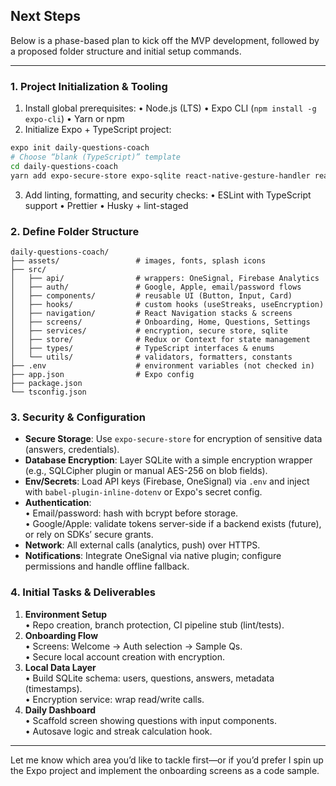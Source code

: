 ## Next Steps
Below is a phase-based plan to kick off the MVP development, followed by a proposed folder structure and initial setup commands.

---

### 1. Project Initialization & Tooling

1.  Install global prerequisites:
   • Node.js (LTS)
   • Expo CLI (`npm install -g expo-cli`)
   • Yarn or npm
2.  Initialize Expo + TypeScript project:
   ```bash
   expo init daily-questions-coach
   # Choose “blank (TypeScript)” template
   cd daily-questions-coach
   yarn add expo-secure-store expo-sqlite react-native-gesture-handler react-native-reanimated @react-navigation/native @react-navigation/stack firebase expo-apple-authentication expo-google-sign-in onesignal-expo-plugin
   ```
3.  Add linting, formatting, and security checks:
   • ESLint with TypeScript support
   • Prettier
   • Husky + lint-staged

### 2. Define Folder Structure

```
daily-questions-coach/
├── assets/                 # images, fonts, splash icons
├── src/
│   ├── api/                # wrappers: OneSignal, Firebase Analytics
│   ├── auth/               # Google, Apple, email/password flows
│   ├── components/         # reusable UI (Button, Input, Card)
│   ├── hooks/              # custom hooks (useStreaks, useEncryption)
│   ├── navigation/         # React Navigation stacks & screens
│   ├── screens/            # Onboarding, Home, Questions, Settings
│   ├── services/           # encryption, secure store, sqlite
│   ├── store/              # Redux or Context for state management
│   ├── types/              # TypeScript interfaces & enums
│   └── utils/              # validators, formatters, constants
├── .env                    # environment variables (not checked in)
├── app.json                # Expo config
├── package.json
└── tsconfig.json
```  

### 3. Security & Configuration

- **Secure Storage**: Use `expo-secure-store` for encryption of sensitive data (answers, credentials).  
- **Database Encryption**: Layer SQLite with a simple encryption wrapper (e.g., SQLCipher plugin or manual AES-256 on blob fields).  
- **Env/Secrets**: Load API keys (Firebase, OneSignal) via `.env` and inject with `babel-plugin-inline-dotenv` or Expo's secret config.  
- **Authentication**:  
  • Email/password: hash with bcrypt before storage.  
  • Google/Apple: validate tokens server-side if a backend exists (future), or rely on SDKs’ secure grants.  
- **Network**: All external calls (analytics, push) over HTTPS.  
- **Notifications**: Integrate OneSignal via native plugin; configure permissions and handle offline fallback.  

### 4. Initial Tasks & Deliverables

1. **Environment Setup**  
   • Repo creation, branch protection, CI pipeline stub (lint/tests).  
2. **Onboarding Flow**  
   • Screens: Welcome → Auth selection → Sample Qs.  
   • Secure local account creation with encryption.  
3. **Local Data Layer**  
   • Build SQLite schema: users, questions, answers, metadata (timestamps).  
   • Encryption service: wrap read/write calls.  
4. **Daily Dashboard**  
   • Scaffold screen showing questions with input components.  
   • Autosave logic and streak calculation hook.  

---

Let me know which area you’d like to tackle first—or if you’d prefer I spin up the Expo project and implement the onboarding screens as a code sample.
